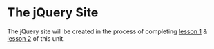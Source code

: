 # The jQuery Site

The jQuery site will be created in the process of completing [lesson 1](1-selectors/README.md) & [lesson 2](2-events/README.md) of this unit.
